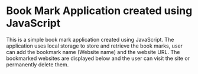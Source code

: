 # Book Mark Application created using JavaScript

This is a simple book mark application created using JavaScript.
The application uses local storage to store and retrieve the book marks, user can add the bookmark name (Website name) and the website URL. The bookmarked websites are displayed below and the user can visit the site or permanently delete them.
